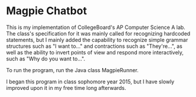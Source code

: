 # Magpie Chatbot

This is my implementation of CollegeBoard's AP Computer Science A lab. The class's specification for it was mainly called for recognizing hardcoded statements, but I mainly added the capability to recognize simple grammar structures such as "I want to..." and contractions such as "They're...", as well as the ability to invert points of view and respond more interactively, such as "Why do you want to...".

To run the program, run the Java class MagpieRunner.

I began this program in class sophomore year 2015, but I have slowly improved upon it in my free time long afterwards.
